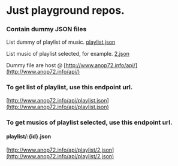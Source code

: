 # Just playground repos.

### Contain dummy JSON files

List dummy of playlist of music.
[playlist.json](https://github.com/anop72/playground/blob/master/v1/playlist.json)

List music of playlist selected, for example.
[2.json](https://github.com/anop72/playground/blob/master/v1/playlist/2.json)

Dummy file are host @ [http://www.anop72.info/api/](http://www.anop72.info/api/)

### To get list of playlist, use this endpoint url.
[http://www.anop72.info/api/playlist.json](http://www.anop72.info/api/playlist.json)

### To get musics of playlist selected, use this endpoint url.
#### playlist/:{id}.json
[http://www.anop72.info/api/playlist/2.json](http://www.anop72.info/api/playlist/2.json)
